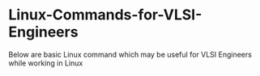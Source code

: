 # Linux-Commands-for-VLSI-Engineers
Below are basic Linux command which may be useful for VLSI Engineers while working in Linux 
